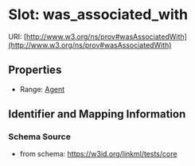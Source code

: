 # Slot: was_associated_with

URI: [http://www.w3.org/ns/prov#wasAssociatedWith](http://www.w3.org/ns/prov#wasAssociatedWith)



<!-- no inheritance hierarchy -->


## Properties

 * Range: [Agent](Agent.md)



## Identifier and Mapping Information







### Schema Source


* from schema: https://w3id.org/linkml/tests/core



